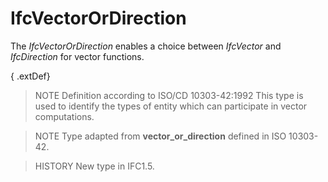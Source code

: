 # IfcVectorOrDirection

The _IfcVectorOrDirection_ enables a choice between _IfcVector_ and _IfcDirection_ for vector functions.
<!-- end of short definition -->

{ .extDef}
> NOTE Definition according to ISO/CD 10303-42:1992
> This type is used to identify the types of entity which can participate in vector computations.

> NOTE Type adapted from **vector_or_direction** defined in ISO 10303-42.

> HISTORY New type in IFC1.5.
